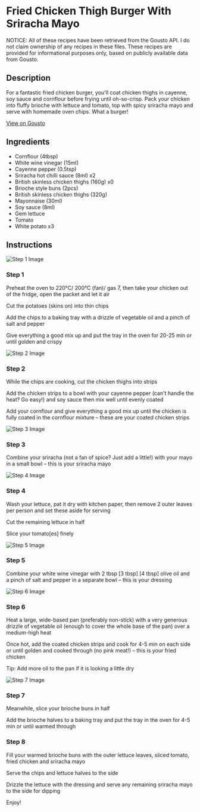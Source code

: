 # Fried Chicken Thigh Burger With Sriracha Mayo

NOTICE: All of these recipes have been retrieved from the Gousto API. I do not claim ownership of any recipes in these files. These recipes are provided for informational purposes only, based on publicly available data from Gousto.

## Description

For a fantastic fried chicken burger, you'll coat chicken thighs in cayenne, soy sauce and cornflour before frying until oh-so-crisp. Pack your chicken into fluffy brioche with lettuce and tomato, top with spicy sriracha mayo and serve with homemade oven chips. What a burger!

[View on Gousto](https://www.gousto.co.uk/recipes/cookbook/fried-chicken-burger-with-sriracha-mayo)

## Ingredients

- Cornflour (4tbsp)
- White wine vinegar (15ml)
- Cayenne pepper (0.5tsp)
- Sriracha hot chilli sauce (8ml) x2
- British skinless chicken thighs (160g) x0
- Brioche style buns (2pcs)
- British skinless chicken thighs (320g)
- Mayonnaise (30ml)
- Soy sauce (8ml)
- Gem lettuce
- Tomato
- White potato x3

## Instructions

![Step 1 Image](https://production-media.gousto.co.uk/cms/recipe-step-image/1651.-step-1-x200.jpg)

### Step 1

Preheat the oven to 220°C/ 200°C (fan)/ gas 7, then take your chicken out of the fridge, open the packet and let it air

Cut the potatoes (skins on) into thin chips

Add the chips to a baking tray with a drizzle of vegetable oil and a pinch of salt and pepper

Give everything a good mix up and put the tray in the oven for 20-25 min or until golden and crispy

![Step 2 Image](https://production-media.gousto.co.uk/cms/recipe-step-image/1651.-step-2-x200.jpg)

### Step 2

While the chips are cooking, cut the chicken thighs into strips

Add the chicken strips to a bowl with your cayenne pepper (can't handle the heat? Go easy!) and soy sauce then mix well until evenly coated

Add your cornflour and give everything a good mix up until the chicken is fully coated in the cornflour mixture – these are your coated chicken strips

![Step 3 Image](https://production-media.gousto.co.uk/cms/recipe-step-image/1651.-step-3-x200.jpg)

### Step 3

Combine your sriracha (not a fan of spice? Just add a little!) with your mayo in a small bowl – this is your sriracha mayo

![Step 4 Image](https://production-media.gousto.co.uk/cms/recipe-step-image/1651.-step-4-x200.jpg)

### Step 4

Wash your lettuce, pat it dry with kitchen paper, then remove 2<span class="text-danger"> </span>outer leaves per person and set these aside for serving

Cut the remaining lettuce in half

Slice your tomato[es] finely

![Step 5 Image](https://production-media.gousto.co.uk/cms/recipe-step-image/1651.-step-5-x200.jpg)

### Step 5

Combine your white wine vinegar with 2 tbsp <span class="text-purple">[3 tbsp]</span> <span class="text-danger">[4 tbsp]</span> olive oil and a pinch of salt and pepper in a separate bowl – this is your dressing

![Step 6 Image](https://production-media.gousto.co.uk/cms/recipe-step-image/1651.-step-6-x200.jpg)

### Step 6

Heat a large, wide-based pan (preferably non-stick) with a very generous drizzle of vegetable oil (enough to cover the whole base of the pan) over a medium-high heat

Once hot, add the coated chicken strips and cook for 4-5 min on each side or until golden and cooked through (no pink meat!) – this is your fried chicken

Tip: Add more oil to the pan if it is looking a little dry

![Step 7 Image](https://production-media.gousto.co.uk/cms/recipe-step-image/1651.-step-7-x200.jpg)

### Step 7

Meanwhile, slice your brioche buns in half

Add the brioche halves to a baking tray and put the tray in the oven for 4-5 min or until warmed through

### Step 8

Fill your warmed brioche buns with the outer lettuce leaves, sliced tomato, fried chicken and sriracha mayo

Serve the chips and lettuce halves to the side

Drizzle the lettuce with the dressing and serve any remaining sriracha mayo to the side for dipping

Enjoy!

